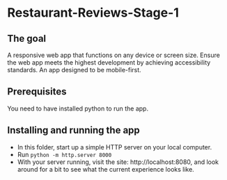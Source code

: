 # Restaurant-Reviews-Stage-1

## The goal 
A responsive web app that functions on any device or screen size. Ensure the web app meets the highest development by achieving accessibility standards. An app designed to be mobile-first.

## Prerequisites
You need to have installed python to run the app.

## Installing and running the app
* In this folder, start up a simple HTTP server on your local computer. 
* Run ``` python -m http.server 8000 ```
* With your server running, visit the site: http://localhost:8080, and look around for a bit to see what the current experience looks like.

